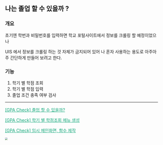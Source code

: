 ## 나는 졸업 할 수 있을까 ?



### 개요

초기엔 학번과 비밀번호를 입력하면 학교 포털사이트에서 정보를 크롤링 할 예정이었으나

UIS 에서 정보를 크롤링 하는 것 자체가 금지되어 있어 나 혼자 사용하는 용도로 아주아주 간단하게 만들어 보려고 한다.

### 기능

1. 학기 별 학점 조회
2. 학기 별 학점 입력
3. 졸업 조건 충족 여부 검사

---

<a href="https://nam-ki-bok.github.io/gpa_check/GPA_1/" style="color:#0FA678">[GPA Check] 졸업 할 수 있을까?</a>

<a href="https://nam-ki-bok.github.io/gpa_check/GPA_2/" style="color:#0FA678">[GPA Check] 학기 별 학점조회 메뉴 생성</a>

<a href="https://nam-ki-bok.github.io/gpa_check/GPA_3/" style="color:#0FA678">[GPA Check] 임시 메인화면, 함수 제작</a>

<img src="https://nam-ki-bok.github.io/assets/images/toy_project/score_main.png" style="zoom:50%;" />


